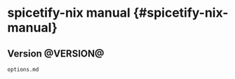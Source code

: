 # spicetify-nix manual {#spicetify-nix-manual}

## Version @VERSION@

```{=include=} appendix html:into-file=//options.html
options.md
```
